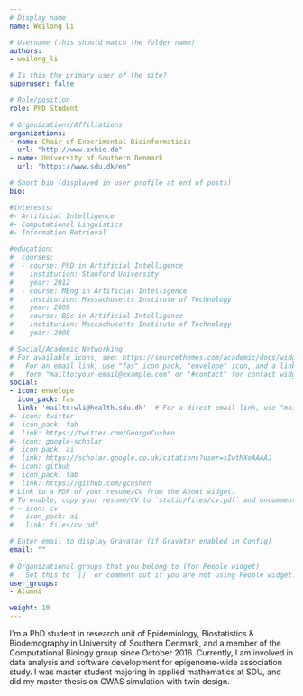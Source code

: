 ```yaml
---
# Display name
name: Weilong Li

# Username (this should match the folder name)
authors:
- weilong_li

# Is this the primary user of the site?
superuser: false

# Role/position
role: PhD Student 

# Organizations/Affiliations
organizations:
- name: Chair of Experimental Bioinformaticis
  url: "http://www.exbio.de"
- name: University of Southern Denmark
  url: "https://www.sdu.dk/en"

# Short bio (displayed in user profile at end of posts)
bio:   

#interests:
#- Artificial Intelligence
#- Computational Linguistics
#- Information Retrieval

#education:
#  courses:
#  - course: PhD in Artificial Intelligence
#    institution: Stanford University
#    year: 2012
#  - course: MEng in Artificial Intelligence
#    institution: Massachusetts Institute of Technology
#    year: 2009
#  - course: BSc in Artificial Intelligence
#    institution: Massachusetts Institute of Technology
#    year: 2008

# Social/Academic Networking
# For available icons, see: https://sourcethemes.com/academic/docs/widgets/#icons
#   For an email link, use "fas" icon pack, "envelope" icon, and a link in the
#   form "mailto:your-email@example.com" or "#contact" for contact widget.
social:
- icon: envelope
  icon_pack: fas
  link: 'mailto:wli@health.sdu.dk'  # For a direct email link, use "mailto:test@example.org".
#- icon: twitter
#  icon_pack: fab
#  link: https://twitter.com/GeorgeCushen
#- icon: google-scholar
#  icon_pack: ai
#  link: https://scholar.google.co.uk/citations?user=sIwtMXoAAAAJ
#- icon: github
#  icon_pack: fab
#  link: https://github.com/gcushen
# Link to a PDF of your resume/CV from the About widget.
# To enable, copy your resume/CV to `static/files/cv.pdf` and uncomment the lines below.  
# - icon: cv
#   icon_pack: ai
#   link: files/cv.pdf

# Enter email to display Gravatar (if Gravatar enabled in Config)
email: ""
  
# Organizational groups that you belong to (for People widget)
#   Set this to `[]` or comment out if you are not using People widget.  
user_groups:
- Alumni

weight: 10
---
```


I'm a PhD student in research unit of Epidemiology, Biostatistics &
Biodemography in University of Southern Denmark, and a member of the
Computational Biology group since October 2016. Currently, I am involved in
data analysis and software development for epigenome-wide association study. I
was master student majoring in applied mathematics at SDU, and did my master
thesis on GWAS simulation with twin design.
